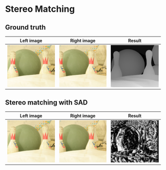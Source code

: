 # Stereo Matching
## Ground truth
| Left image | Right image | Result |
| ----------- | ------ | ------ |
| ![input1]   | ![input2] | ![gt] |

## Stereo matching with SAD
| Left image | Right image | Result |
| ----------- | ------ | ------ |
| ![input1]   | ![input2] | ![result] |

[input1]: https://github.com/erwin24092002/PROJECT---Stereo_Matching/blob/main/images/view1.png "left image"
[input2]: https://github.com/erwin24092002/PROJECT---Stereo_Matching/blob/main/images/view5.png "right image"
[gt]: https://github.com/erwin24092002/PROJECT---Stereo_Matching/blob/main/images/disp1.png "result image"
[result]: https://github.com/erwin24092002/PROJECT---Stereo_Matching/blob/main/images/sad.png "result image"


